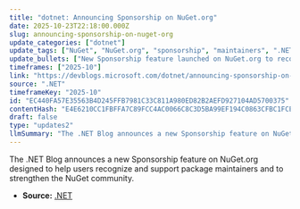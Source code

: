 ```yaml
---
title: "dotnet: Announcing Sponsorship on NuGet.org"
date: 2025-10-23T22:18:00.000Z
slug: announcing-sponsorship-on-nuget-org
update_categories: ["dotnet"]
update_tags: ["NuGet", "NuGet.org", "sponsorship", "maintainers", ".NET", "open-source", "community"]
update_bullets: ["New Sponsorship feature launched on NuGet.org to recognize package maintainers.", "Aims to make it easier for users to support maintainers and grow the NuGet community.", "Announcement posted on the .NET Blog.", "Encourages community appreciation and sustainability for open-source package maintainers."]
timeframes: ["2025-10"]
link: "https://devblogs.microsoft.com/dotnet/announcing-sponsorship-on-nugetdotorg-for-maintainer-appreciation/"
source: ".NET"
timeframeKey: "2025-10"
id: "EC440FA57E35563B4D245FFB7981C33C811A980ED82B2AEFD927104AD5700375"
contentHash: "E4E6210CC1FBFFA7C89FCC4AC0066C8C3D5BA99EF194C0863CFBC1FCEF19E787"
draft: false
type: "updates2"
llmSummary: "The .NET Blog announces a new Sponsorship feature on NuGet.org designed to help users recognize and support package maintainers and to strengthen the NuGet community."
---
```


The .NET Blog announces a new Sponsorship feature on NuGet.org designed to help users recognize and support package maintainers and to strengthen the NuGet community.

- **Source:** [.NET](https://devblogs.microsoft.com/dotnet/announcing-sponsorship-on-nugetdotorg-for-maintainer-appreciation/)
